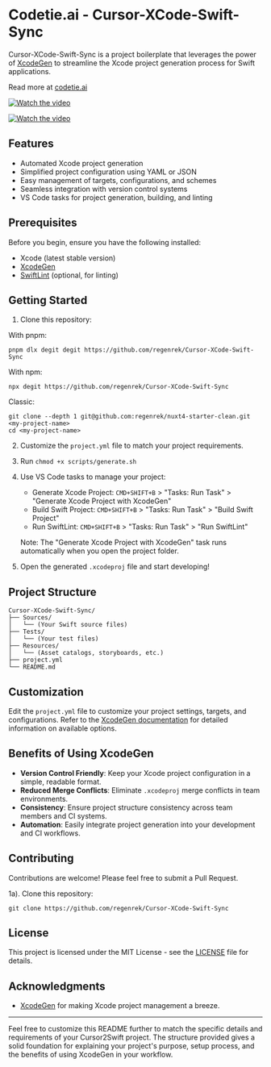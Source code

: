 # Codetie.ai - Cursor-XCode-Swift-Sync

Cursor-XCode-Swift-Sync is a project boilerplate that leverages the power of [XcodeGen](https://github.com/yonaskolb/XcodeGen) to streamline the Xcode project generation process for Swift applications.

Read more at [codetie.ai](https://codetie.ai)

[![Watch the video](/game.png)](https://res.cloudinary.com/ddbi0suli/video/upload/v1725936468/codetie/flappy_bird_zai8ig.mov)

[![Watch the video](/todoapp.png)](https://res.cloudinary.com/ddbi0suli/video/upload/v1725936511/codetie/twitter_cursor_swift2_jnarb7.mp4)


## Features

- Automated Xcode project generation
- Simplified project configuration using YAML or JSON
- Easy management of targets, configurations, and schemes
- Seamless integration with version control systems
- VS Code tasks for project generation, building, and linting

## Prerequisites

Before you begin, ensure you have the following installed:
- Xcode (latest stable version)
- [XcodeGen](https://github.com/yonaskolb/XcodeGen)
- [SwiftLint](https://github.com/realm/SwiftLint) (optional, for linting)

## Getting Started

1. Clone this repository:

With pnpm:
```
pnpm dlx degit degit https://github.com/regenrek/Cursor-XCode-Swift-Sync
```

With npm:
```
npx degit https://github.com/regenrek/Cursor-XCode-Swift-Sync
```

Classic:
```
git clone --depth 1 git@github.com:regenrek/nuxt4-starter-clean.git <my-project-name>
cd <my-project-name>
```

2. Customize the `project.yml` file to match your project requirements.

3. Run `chmod +x scripts/generate.sh`

4. Use VS Code tasks to manage your project:
   - Generate Xcode Project: `CMD+SHIFT+B` > "Tasks: Run Task" > "Generate Xcode Project with XcodeGen"
   - Build Swift Project: `CMD+SHIFT+B` > "Tasks: Run Task" > "Build Swift Project"
   - Run SwiftLint: `CMD+SHIFT+B` > "Tasks: Run Task" > "Run SwiftLint"

   Note: The "Generate Xcode Project with XcodeGen" task runs automatically when you open the project folder.

5. Open the generated `.xcodeproj` file and start developing!

## Project Structure

```
Cursor-XCode-Swift-Sync/
├── Sources/
│   └── (Your Swift source files)
├── Tests/
│   └── (Your test files)
├── Resources/
│   └── (Asset catalogs, storyboards, etc.)
├── project.yml
└── README.md
```

## Customization

Edit the `project.yml` file to customize your project settings, targets, and configurations. Refer to the [XcodeGen documentation](https://github.com/yonaskolb/XcodeGen/blob/master/Docs/ProjectSpec.md) for detailed information on available options.

## Benefits of Using XcodeGen

- **Version Control Friendly**: Keep your Xcode project configuration in a simple, readable format.
- **Reduced Merge Conflicts**: Eliminate `.xcodeproj` merge conflicts in team environments.
- **Consistency**: Ensure project structure consistency across team members and CI systems.
- **Automation**: Easily integrate project generation into your development and CI workflows.

## Contributing

Contributions are welcome! Please feel free to submit a Pull Request.

1a). Clone this repository:

```
git clone https://github.com/regenrek/Cursor-XCode-Swift-Sync
```

## License

This project is licensed under the MIT License - see the [LICENSE](LICENSE) file for details.

## Acknowledgments

- [XcodeGen](https://github.com/yonaskolb/XcodeGen) for making Xcode project management a breeze.

---

Feel free to customize this README further to match the specific details and requirements of your Cursor2Swift project. The structure provided gives a solid foundation for explaining your project's purpose, setup process, and the benefits of using XcodeGen in your workflow.